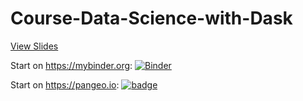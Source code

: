 # Course-Data-Science-with-Dask

[View Slides](2020-11-19_Course-Data-Science-with-Dask.pdf)

Start on https://mybinder.org: [![Binder](https://mybinder.org/badge_logo.svg)](https://mybinder.org/v2/gh/mardatade/Course-Data-Science-with-Dask-env/master?urlpath=git-pull%3Frepo%3Dhttps%253A%252F%252Fgithub.com%252Fmardatade%252FCourse-Data-Science-with-Dask%26urlpath%3Dlab%252Ftree%252FCourse-Data-Science-with-Dask%252F.%252F%26branch%3Dmain)

Start on https://pangeo.io: [![badge](https://img.shields.io/static/v1.svg?logo=Jupyter&label=Pangeo+Binder&message=GCE+us-central1&color=blue)](https://binder.pangeo.io/v2/gh/mardatade/Course-Data-Science-with-Dask-env/master?urlpath=git-pull%3Frepo%3Dhttps%253A%252F%252Fgithub.com%252Fmardatade%252FCourse-Data-Science-with-Dask%26urlpath%3Dlab%252Ftree%252FCourse-Data-Science-with-Dask%252F.%252F%26branch%3Dmain)
